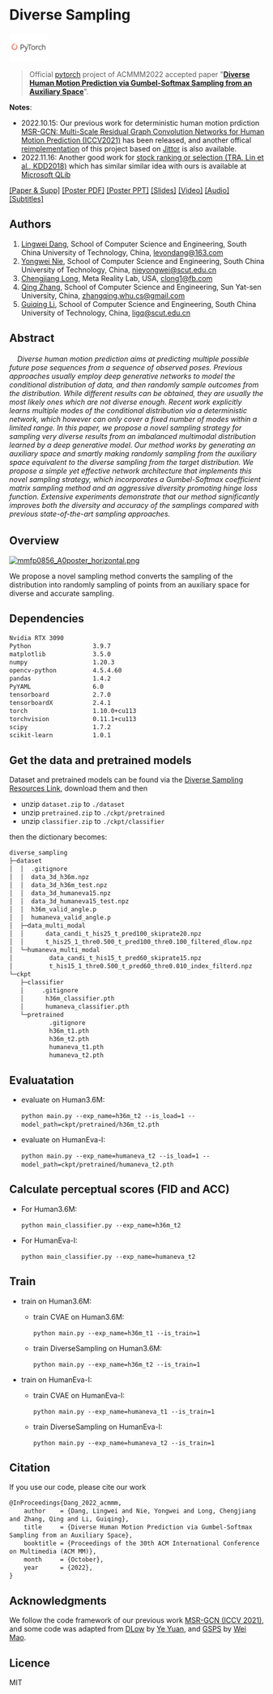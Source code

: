 # Diverse Sampling

<a href = "https://pytorch.org/"><img src="./assets/PyTorch.png" width="15%"></a>

> Official [pytorch](https://github.com/pytorch/pytorch) project of ACMMM2022 accepted paper "**[Diverse Human Motion Prediction via Gumbel-Softmax Sampling from an Auxiliary Space](https://dl.acm.org/doi/abs/10.1145/3503161.3547956?casa_token=qjwN961TvCYAAAAA:jx9hQIsbP7BByTnNc1pYmX67T8ZyRprb0UdK4dprBCPNTvhEwmjYLWVSgAqOXlPBe_vh5I9OqPo)**". 

**Notes**:
+ 2022.10.15: Our previous work for deterministic human motion prdiction [MSR-GCN: Multi-Scale Residual Graph Convolution Networks for Human Motion Prediction (ICCV2021)](https://github.com/Droliven/MSRGCN) has been released,
and another offical [reimplementation](https://github.com/Droliven/DHMP_jittor) of this project based on [Jittor](https://github.com/Jittor/Jittor) is also available.
+ 2022.11.16: Another good work for [stock ranking or selection (TRA, Lin et al., KDD2018)](https://dl.acm.org/doi/abs/10.1145/3447548.3467358?casa_token=9xPvXm1ixGMAAAAA:6rQOHK9div8JSQxg79McvxwepVYXpRFSd592sjH1tA8TUELROA9l5aSq_d4SX07gBQz98_9hCsk) which has similar similar idea with ours is available at [Microsoft QLib](https://github.com/microsoft/qlib/blob/main/examples/benchmarks/TRA/README.md)

[\[Paper & Supp\]](https://arxiv.org/abs/2207.07351)
[\[Poster PDF\]](./assets/acmmm2022_poster_mmfp0856.pdf)
[\[Poster PPT\]](./assets/mmfp0856_A0poster_vertical.pptx)
[\[Slides\]](./assets/MM22-fp0856.pptx)
[\[Video\]](./assets/acmmm2022_video_mmfp0856.mp4)
[\[Audio\]](./assets/MM22-fp0856.mp3)
[\[Subtitles\]](./assets/MM22-fp0856.srt)


## Authors

1. [Lingwei Dang](https://github.com/Droliven), School of Computer Science and Engineering, South China University of Technology, China, [levondang@163.com](mailto:levondang@163.com)
2. [Yongwei Nie](https://nieyongwei.net), School of Computer Science and Engineering, South China University of Technology, China, [nieyongwei@scut.edu.cn](mailto:nieyongwei@scut.edu.cn)
3. [Chengjiang Long](http://www.chengjianglong.com), Meta Reality Lab, USA, [clong1@fb.com](mailto:clong1@fb.com)
4. [Qing Zhang](http://zhangqing-home.net/), School of Computer Science and Engineering, Sun Yat-sen University, China, [zhangqing.whu.cs@gmail.com](mailto:zhangqing.whu.cs@gmail.com)
5. [Guiqing Li](http://www2.scut.edu.cn/cs/2017/0629/c22284a328097/page.htm), School of Computer Science and Engineering, South China University of Technology, China, [ligq@scut.edu.cn](mailto:ligq@scut.edu.cn)

## Abstract
###### &nbsp;&nbsp;&nbsp; Diverse human motion prediction aims at predicting multiple possible future pose sequences from a sequence of observed poses. Previous approaches usually employ deep generative networks to model the conditional distribution of data, and then randomly sample outcomes from the distribution. While different results can be obtained, they are usually the most likely ones which are not diverse enough. Recent work explicitly learns multiple modes of the conditional distribution via a deterministic network, which however can only cover a fixed number of modes within a limited range. In this paper, we propose a novel sampling strategy for sampling very diverse results from an imbalanced multimodal distribution learned by a deep generative model. Our method works by generating an auxiliary space and smartly making randomly sampling from the auxiliary space equivalent to the diverse sampling from the target distribution. We propose a simple yet effective network architecture that implements this novel sampling strategy, which incorporates a Gumbel-Softmax coefficient matrix sampling method and an aggressive diversity promoting hinge loss function. Extensive experiments demonstrate that our method significantly improves both the diversity and accuracy of the samplings compared with previous state-of-the-art sampling approaches.

## Overview

<a href="./assets/mmfp0856_A0poster_horizontal.png">
  <img src="./assets/mmfp0856_A0poster_horizontal.png" alt="mmfp0856_A0poster_horizontal.png"/>
</a>
  <p> We propose a novel sampling method converts the sampling of the distribution into randomly sampling of points from an auxiliary space for diverse and accurate sampling.

  </p>


## Dependencies

```
Nvidia RTX 3090
Python                 3.9.7
matplotlib             3.5.0
numpy                  1.20.3
opencv-python          4.5.4.60
pandas                 1.4.2
PyYAML                 6.0
tensorboard            2.7.0
tensorboardX           2.4.1
torch                  1.10.0+cu113
torchvision            0.11.1+cu113
scipy                  1.7.2
scikit-learn           1.0.1
```

## Get the data and pretrained models

Dataset and pretrained models can be found via the [Diverse Sampling Resources Link](https://drive.google.com/drive/folders/1MIKw4bbafLeW8HYWOv5CDR5G7gYi19WZ?usp=sharing), download them and then

+ unzip `dataset.zip` to `./dataset`
+ unzip `pretrained.zip` to `./ckpt/pretrained`
+ unzip `classifier.zip` to `./ckpt/classifier`

then the dictionary becomes:

```
diverse_sampling
├─dataset
│  │  .gitignore
│  │  data_3d_h36m.npz
│  │  data_3d_h36m_test.npz
│  │  data_3d_humaneva15.npz
│  │  data_3d_humaneva15_test.npz
│  │  h36m_valid_angle.p
│  │  humaneva_valid_angle.p
│  ├─data_multi_modal
│  │      data_candi_t_his25_t_pred100_skiprate20.npz
│  │      t_his25_1_thre0.500_t_pred100_thre0.100_filtered_dlow.npz
│  └─humaneva_multi_modal
│          data_candi_t_his15_t_pred60_skiprate15.npz
│          t_his15_1_thre0.500_t_pred60_thre0.010_index_filterd.npz
└─ckpt
   ├─classifier
   │     .gitignore
   │      h36m_classifier.pth
   │      humaneva_classifier.pth
   └─pretrained
           .gitignore
           h36m_t1.pth
           h36m_t2.pth
           humaneva_t1.pth
           humaneva_t2.pth   
```

## Evaluatation


+ evaluate on Human3.6M:

  `python main.py --exp_name=h36m_t2 --is_load=1 --model_path=ckpt/pretrained/h36m_t2.pth`

+ evaluate on HumanEva-I:

  `python main.py --exp_name=humaneva_t2 --is_load=1 --model_path=ckpt/pretrained/humaneva_t2.pth`


## Calculate perceptual scores (FID and ACC)

+ For Human3.6M:

  `python main_classifier.py --exp_name=h36m_t2`

+ For HumanEva-I:
  
  `python main_classifier.py --exp_name=humaneva_t2`


## Train


+ train on Human3.6M:
  - train CVAE on Human3.6M:
  
     `python main.py --exp_name=h36m_t1 --is_train=1`
  
  - train DiverseSampling on Human3.6M:
  
    `python main.py --exp_name=h36m_t2 --is_train=1`

+ train on HumanEva-I:
    - train CVAE on HumanEva-I:
  
      `python main.py --exp_name=humaneva_t1 --is_train=1`
  
    - train DiverseSampling on HumanEva-I:
  
      `python main.py --exp_name=humaneva_t2 --is_train=1`
    
  
## Citation

If you use our code, please cite our work

```
@InProceedings{Dang_2022_acmmm,
    author    = {Dang, Lingwei and Nie, Yongwei and Long, Chengjiang and Zhang, Qing and Li, Guiqing},
    title     = {Diverse Human Motion Prediction via Gumbel-Softmax Sampling from an Auxiliary Space},
    booktitle = {Proceedings of the 30th ACM International Conference on Multimedia (ACM MM)},
    month     = {October},
    year      = {2022},
}
```

## Acknowledgments

We follow the code framework of our previous work [MSR-GCN \(ICCV 2021\)](https://github.com/Droliven/MSRGCN), and some code was adapted from [DLow](https://github.com/Khrylx/DLow) by [Ye Yuan](https://github.com/Khrylx), and [GSPS](https://github.com/wei-mao-2019/gsps) by [Wei Mao](https://github.com/wei-mao-2019). 

## Licence
MIT
